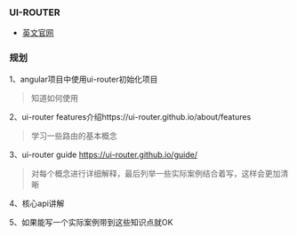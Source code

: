 ### UI-ROUTER
- [英文官网](https://ui-router.github.io/ng2/)


### 规划
1、angular项目中使用ui-router初始化项目
> 知道如何使用

2、ui-router features介绍https://ui-router.github.io/about/features
> 学习一些路由的基本概念

3、ui-router guide https://ui-router.github.io/guide/
> 对每个概念进行详细解释，最后列举一些实际案例结合着写，这样会更加清晰

4、核心api讲解

5、如果能写一个实际案例带到这些知识点就OK

